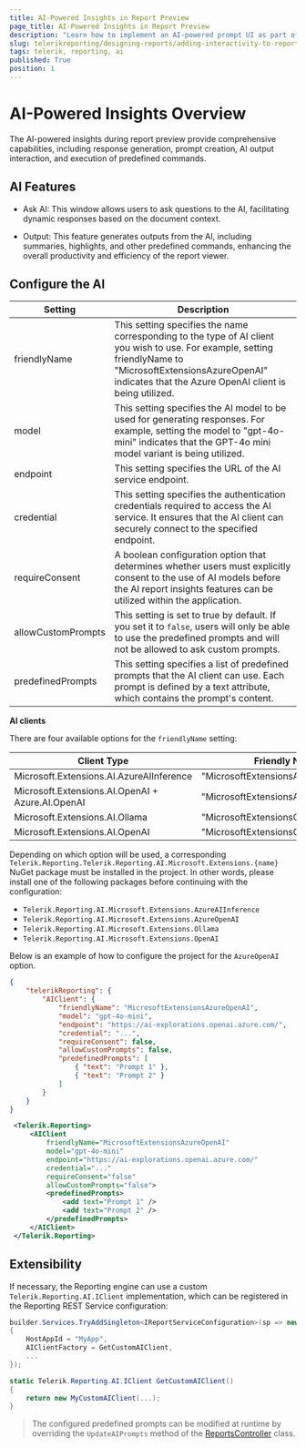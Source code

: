```yaml
---
title: AI-Powered Insights in Report Preview
page_title: AI-Powered Insights in Report Preview
description: "Learn how to implement an AI-powered prompt UI as part of any web-based report viewer."
slug: telerikreporting/designing-reports/adding-interactivity-to-reports/ai-powered-insights
tags: telerik, reporting, ai
published: True
position: 1
---
```


# AI-Powered Insights Overview

The AI-powered insights during report preview provide comprehensive capabilities, including response generation, prompt creation, AI output interaction, and execution of predefined commands.

## AI Features

* Ask AI: This window allows users to ask questions to the AI, facilitating dynamic responses based on the document context.

* Output: This feature generates outputs from the AI, including summaries, highlights, and other predefined commands, enhancing the overall productivity and efficiency of the report viewer.

## Configure the AI

| Setting | Description |
| ------ | ------ |
|friendlyName|This setting specifies the name corresponding to the type of AI client you wish to use. For example, setting friendlyName to "MicrosoftExtensionsAzureOpenAI" indicates that the Azure OpenAI client is being utilized.|
|model|This setting specifies the AI model to be used for generating responses. For example, setting the model to "gpt-4o-mini" indicates that the GPT-4o mini model variant is being utilized.|
|endpoint|This setting specifies the URL of the AI service endpoint.|
|credential|This setting specifies the authentication credentials required to access the AI service. It ensures that the AI client can securely connect to the specified endpoint.|
|requireConsent|A boolean configuration option that determines whether users must explicitly consent to the use of AI models before the AI report insights features can be utilized within the application.|
|allowCustomPrompts|This setting is set to true by default. If you set it to `false`, users will only be able to use the predefined prompts and will not be allowed to ask custom prompts.|
|predefinedPrompts|This setting specifies a list of predefined prompts that the AI client can use. Each prompt is defined by a text attribute, which contains the prompt's content.|

__AI clients__

There are four available options for the `friendlyName` setting:

| Client Type | Friendly Name |
| ------ | ------ |
|Microsoft.Extensions.AI.AzureAIInference|"MicrosoftExtensionsAzureAIInference"|
|Microsoft.Extensions.AI.OpenAI + Azure.AI.OpenAI|"MicrosoftExtensionsAzureOpenAI"|
|Microsoft.Extensions.AI.Ollama|"MicrosoftExtensionsOllama"|
|Microsoft.Extensions.AI.OpenAI|"MicrosoftExtensionsOpenAI"|

Depending on which option will be used, a corresponding `Telerik.Reporting.Telerik.Reporting.AI.Microsoft.Extensions.{name}` NuGet package must be installed in the project. In other words, please install one of the following packages before continuing with the configuration:

- `Telerik.Reporting.AI.Microsoft.Extensions.AzureAIInference`
- `Telerik.Reporting.AI.Microsoft.Extensions.AzureOpenAI`
- `Telerik.Reporting.AI.Microsoft.Extensions.Ollama`
- `Telerik.Reporting.AI.Microsoft.Extensions.OpenAI`

Below is an example of how to configure the project for the `AzureOpenAI` option.

````JSON
{
	"telerikReporting": {
		"AIClient": {
			"friendlyName": "MicrosoftExtensionsAzureOpenAI",
			"model": "gpt-4o-mini",
			"endpoint": "https://ai-explorations.openai.azure.com/",
			"credential": "...",
			"requireConsent": false,
			"allowCustomPrompts": false,
			"predefinedPrompts": [
				{ "text": "Prompt 1" },
				{ "text": "Prompt 2" }
			]
		}
	}
}
````
````XML
 <Telerik.Reporting>
     <AIClient
         friendlyName="MicrosoftExtensionsAzureOpenAI"
         model="gpt-4o-mini"
         endpoint="https://ai-explorations.openai.azure.com/"
         credential="..."
         requireConsent="false"
         allowCustomPrompts="false">
         <predefinedPrompts>
             <add text="Prompt 1" />
             <add text="Prompt 2" />
         </predefinedPrompts>
     </AIClient>
 </Telerik.Reporting>
````

## Extensibility

If necessary, the Reporting engine can use a custom `Telerik.Reporting.AI.IClient` implementation, which can be registered in the Reporting REST Service configuration:

````C#
builder.Services.TryAddSingleton<IReportServiceConfiguration>(sp => new ReportServiceConfiguration
{
    HostAppId = "MyApp",
    AIClientFactory = GetCustomAIClient,
    ...
});

static Telerik.Reporting.AI.IClient GetCustomAIClient()
{
    return new MyCustomAIClient(...);
}
````

 > The configured predefined prompts can be modified at runtime by overriding the `UpdateAIPrompts` method of the [ReportsController](/api/telerik.reporting.services.webapi.reportscontrollerbase) class.

